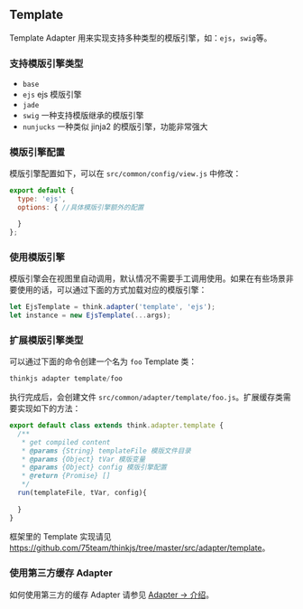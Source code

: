 ## Template

Template Adapter 用来实现支持多种类型的模版引擎，如：`ejs`，`swig`等。

### 支持模版引擎类型

* `base`
* `ejs` ejs 模版引擎
* `jade`
* `swig` 一种支持模版继承的模版引擎
* `nunjucks` 一种类似 jinja2 的模版引擎，功能非常强大

### 模版引擎配置

模版引擎配置如下，可以在 `src/common/config/view.js` 中修改：

```js
export default {
  type: 'ejs',
  options: { //具体模版引擎额外的配置

  }
};
```

### 使用模版引擎

模版引擎会在视图里自动调用，默认情况不需要手工调用使用。如果在有些场景非要使用的话，可以通过下面的方式加载对应的模版引擎：

```js
let EjsTemplate = think.adapter('template', 'ejs');
let instance = new EjsTemplate(...args);
```

### 扩展模版引擎类型

可以通过下面的命令创建一个名为 `foo` Template 类：

```js
thinkjs adapter template/foo
```

执行完成后，会创建文件 `src/common/adapter/template/foo.js`。扩展缓存类需要实现如下的方法：

```js
export default class extends think.adapter.template {
  /**
   * get compiled content
   * @params {String} templateFile 模版文件目录
   * @params {Object} tVar 模版变量
   * @params {Object} config 模版引擎配置
   * @return {Promise} []
   */
  run(templateFile, tVar, config){
    
  }
}
```

框架里的 Template 实现请见 <https://github.com/75team/thinkjs/tree/master/src/adapter/template>。

### 使用第三方缓存 Adapter

如何使用第三方的缓存 Adapter 请参见 [Adapter -> 介绍](./adapter_intro.html#使用第三方-adapter)。
